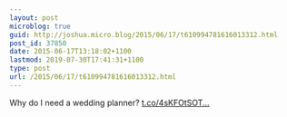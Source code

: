 ```yaml
---
layout: post
microblog: true
guid: http://joshua.micro.blog/2015/06/17/t610994781616013312.html
post_id: 37850
date: 2015-06-17T13:18:02+1100
lastmod: 2019-07-30T17:41:31+1100
type: post
url: /2015/06/17/t610994781616013312.html
---
```

Why do I need a wedding planner? [t.co/4sKFOtSOT...](http://t.co/4sKFOtSOTm)
